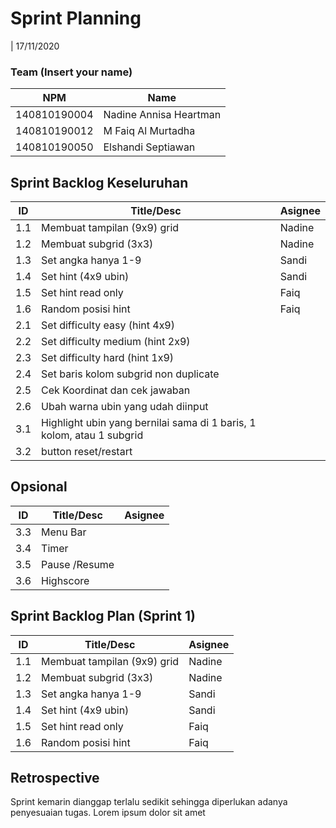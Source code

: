 # Sprint Planning

| 17/11/2020

### Team (Insert your name)

| NPM          | Name                   |
| ------------ | ---------------------- |
| 140810190004 | Nadine Annisa Heartman |
| 140810190012 | M Faiq Al Murtadha     |
| 140810190050 | Elshandi Septiawan     |

## Sprint Backlog Keseluruhan

| ID  | Title/Desc                                                            | Asignee |
| --- | --------------------------------------------------------------------- | ------- |
| 1.1 | Membuat tampilan (9x9) grid                                           | Nadine  |
| 1.2 | Membuat subgrid (3x3)                                                 | Nadine  |
| 1.3 | Set angka hanya 1-9                                                   | Sandi   |
| 1.4 | Set hint (4x9 ubin)                                                   | Sandi   |
| 1.5 | Set hint read only                                                    | Faiq    |
| 1.6 | Random posisi hint                                                    | Faiq    |
| 2.1 | Set difficulty easy (hint 4x9)                                        |         |
| 2.2 | Set difficulty medium (hint 2x9)                                      |         |
| 2.3 | Set difficulty hard (hint 1x9)                                        |         |
| 2.4 | Set baris kolom subgrid non duplicate                                 |         |
| 2.5 | Cek Koordinat dan cek jawaban                                         |         |
| 2.6 | Ubah warna ubin yang udah diinput                                     |         |
| 3.1 | Highlight ubin yang bernilai sama di 1 baris, 1 kolom, atau 1 subgrid |         |
| 3.2 | button reset/restart                                                  |         |

## Opsional

| ID  | Title/Desc    | Asignee |
| --- | ------------- | ------- |
| 3.3 | Menu Bar      |         |
| 3.4 | Timer         |         |
| 3.5 | Pause /Resume |         |
| 3.6 | Highscore     |         |

## Sprint Backlog Plan (Sprint 1)

| ID  | Title/Desc                  | Asignee |
| --- | --------------------------- | ------- |
| 1.1 | Membuat tampilan (9x9) grid | Nadine  |
| 1.2 | Membuat subgrid (3x3)       | Nadine  |
| 1.3 | Set angka hanya 1-9         | Sandi   |
| 1.4 | Set hint (4x9 ubin)         | Sandi   |
| 1.5 | Set hint read only          | Faiq    |
| 1.6 | Random posisi hint          | Faiq    |

## Retrospective

Sprint kemarin dianggap terlalu sedikit sehingga diperlukan adanya penyesuaian tugas. Lorem ipsum dolor sit amet
